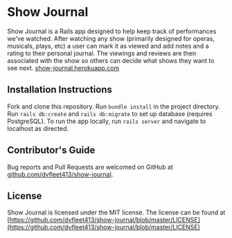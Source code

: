 # Show Journal

Show Journal is a Rails app designed to help keep track of performances we've watched.  After watching any show (primarily designed for operas, musicals, plays, etc) a user can mark it as viewed and add notes and a rating to their personal journal.  The viewings and reviews are then associated with the show so others can decide what shows they want to see next. [show-journal.herokuapp.com](show-journal.herokuapp.com)

## Installation Instructions

Fork and clone this repository. Run `bundle install` in the project directory.  Run `rails db:create` and `rails db:migrate` to set up database (requires PostgreSQL). To run the app locally, run `rails server` and navigate to localhost as directed.  

## Contributor's Guide

Bug reports and Pull Requests are welcomed on GitHub at [github.com/dvfleet413/show-journal](github.com/dvfleet413/show-journal).  

## License

Show Journal is licensed under the MIT license.  The license can be found at [https://github.com/dvfleet413/show-journal/blob/master/LICENSE](https://github.com/dvfleet413/show-journal/blob/master/LICENSE)